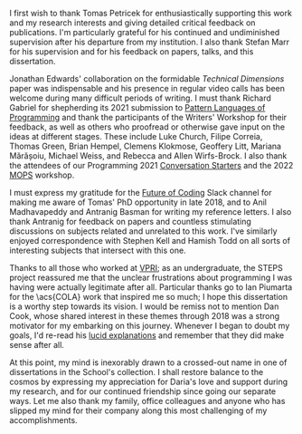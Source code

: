 I first wish to thank Tomas Petricek for enthusiastically supporting this work and my research interests and giving detailed critical feedback on publications. I'm particularly grateful for his continued and undiminished supervision after his departure from my institution. I also thank Stefan Marr for his supervision and for his feedback on papers, talks, and this dissertation.

Jonathan Edwards' collaboration on the formidable *Technical Dimensions* paper was indispensable and his presence in regular video calls has been welcome during many difficult periods of writing. I must thank Richard Gabriel for shepherding its 2021 submission to [Pattern Languages of Programming](https://www.hillside.net/plop/2021/index.php?nav=PLoP21) and thank the participants of the Writers' Workshop for their feedback, as well as others who proofread or otherwise gave input on the ideas at different stages. These include Luke Church, Filipe Correia, Thomas Green, Brian Hempel, Clemens Klokmose, Geoffery Litt, Mariana Mărășoiu, Michael Weiss, and Rebecca and Allen Wirfs-Brock. I also thank the attendees of our Programming 2021 [Conversation Starters](https://2021.programming-conference.org/track/programming-2021-conversation-starters) and the 2022 [MOPS](https://2022.programming-conference.org/home/mops-2022) workshop.

I must express my gratitude for the [Future of Coding](https://futureofcoding.org/) Slack channel for making me aware of Tomas' PhD opportunity in late 2018, and to Anil Madhavapeddy and Antranig Basman for writing my reference letters. I also thank Antranig for feedback on papers and countless stimulating discussions on subjects related and unrelated to this work. I've similarly enjoyed correspondence with Stephen Kell and Hamish Todd on all sorts of interesting subjects that intersect with this one. 

Thanks to all those who worked at [VPRI](https://vpri.org/); as an undergraduate, the STEPS project reassured me that the unclear frustrations about programming I was having were actually legitimate after all. Particular thanks go to Ian Piumarta for the \acs{COLA} work that inspired me so much; I hope this dissertation is a worthy step towards its vision. I would be remiss not to mention Dan Cook, whose shared interest in these themes through 2018 was a strong motivator for my embarking on this journey. Whenever I began to doubt my goals, I'd re-read his [lucid explanations](https://www.cemetech.net/forum/viewtopic.php?p=270092#270092) and remember that they did make sense after all.

At this point, my mind is inexorably drawn to a crossed-out name in one of dissertations in the School's collection. I shall restore balance to the cosmos by expressing my appreciation for Daria's love and support during my research, and for our continued friendship since going our separate ways. Let me also thank my family, office colleagues and anyone who has slipped my mind for their company along this most challenging of my accomplishments.
